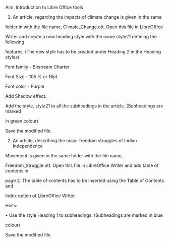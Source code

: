 Aim: Introduction to Libre Office tools

1. An article, regarding the impacts of climate change is given in the same  

folder in with the file name, Climate_Change.ott. Open this file in LibreOffice 

Writer and create a new heading style with the name style21 defining the following 

features. (The new style has to be created under Heading 2 in the Heading styles) 

 

Font family - Bitstream Charter 

Font Size - 105 % or 16pt 

Font color - Purple 

Add Shadow effect. 

 

Add the style, style21 to all the subheadings in the article. (Subheadings are marked 

in green colour) 

Save the modified file. 

 

2. An article, describing the major freedom struggles of Indian Independence 

Movement is given in the same folder with the file name, 

Freedom_Struggle.ott. Open this file in LibreOffice Writer and add table of contents in 

page 2. The table of contents has to be inserted using the Table of Contents and 

Index option of LibreOffice Writer. 

Hints: 

• Use the style Heading 1 to subheadings. (Subheadings are marked in blue 

colour) 

Save the modified file. 

